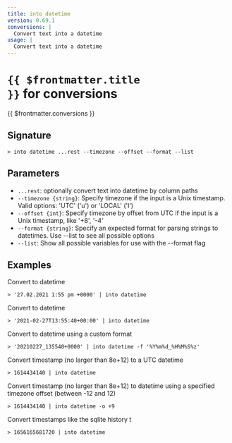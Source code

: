 ```yaml
---
title: into datetime
version: 0.69.1
conversions: |
  Convert text into a datetime
usage: |
  Convert text into a datetime
---
```


# <code>{{ $frontmatter.title }}</code> for conversions

<div style='white-space: pre-wrap;margin-top: 10px'>{{ $frontmatter.conversions }}</div>

## Signature

```> into datetime ...rest --timezone --offset --format --list```

## Parameters

 -  `...rest`: optionally convert text into datetime by column paths
 -  `--timezone {string}`: Specify timezone if the input is a Unix timestamp. Valid options: 'UTC' ('u') or 'LOCAL' ('l')
 -  `--offset {int}`: Specify timezone by offset from UTC if the input is a Unix timestamp, like '+8', '-4'
 -  `--format {string}`: Specify an expected format for parsing strings to datetimes. Use --list to see all possible options
 -  `--list`: Show all possible variables for use with the --format flag

## Examples

Convert to datetime
```shell
> '27.02.2021 1:55 pm +0000' | into datetime
```

Convert to datetime
```shell
> '2021-02-27T13:55:40+00:00' | into datetime
```

Convert to datetime using a custom format
```shell
> '20210227_135540+0000' | into datetime -f '%Y%m%d_%H%M%S%z'
```

Convert timestamp (no larger than 8e+12) to a UTC datetime
```shell
> 1614434140 | into datetime
```

Convert timestamp (no larger than 8e+12) to datetime using a specified timezone offset (between -12 and 12)
```shell
> 1614434140 | into datetime -o +9
```

Convert timestamps like the sqlite history t
```shell
> 1656165681720 | into datetime
```
